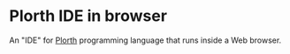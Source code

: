# Plorth IDE in browser

An "IDE" for [Plorth](http://plorth.org) programming language that runs inside
a Web browser.
